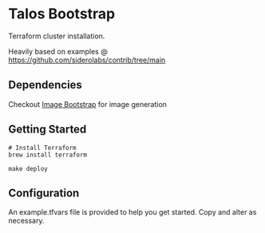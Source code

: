 # Talos Bootstrap

Terraform cluster installation. 

Heavily based on examples @ https://github.com/siderolabs/contrib/tree/main 

## Dependencies 
Checkout [Image Bootstrap](https://gist.github.com/bobmaertz/149e94362b08bd621e4833135b4c3dc1) for image generation 

## Getting Started
``` 
# Install Terraform
brew install terraform

make deploy 
```

## Configuration
An example.tfvars file is provided to help you get started. Copy and alter as necessary. 
    

